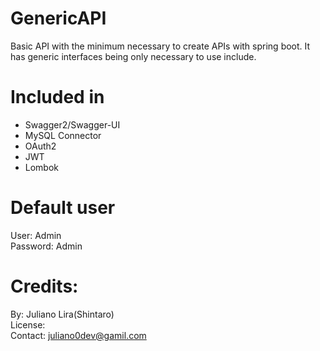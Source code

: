 # GenericAPI 
Basic API with the minimum necessary to create APIs with spring boot. It has generic interfaces being only necessary to use include.

# Included in
* Swagger2/Swagger-UI
* MySQL Connector
* OAuth2
* JWT
* Lombok

# Default user
User: Admin<br>
Password: Admin

# Credits:
By: Juliano Lira(Shintaro)<br>
License:<br>
Contact: juliano0dev@gamil.com 
